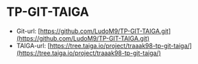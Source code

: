 # TP-GIT-TAIGA

* Git-url: [https://github.com/LudoM9/TP-GIT-TAIGA.git](https://github.com/LudoM9/TP-GIT-TAIGA.git)
* TAIGA-url: [https://tree.taiga.io/project/traaak98-tp-git-taiga/](https://tree.taiga.io/project/traaak98-tp-git-taiga/)
